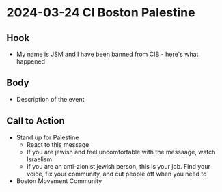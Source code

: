 # 2024-03-24 CI Boston Palestine 

## Hook
- My name is JSM and I have been banned from CIB - here's what happened

## Body
- Description of the event

## Call to Action
- Stand up for Palestine
  - React to this message
  - If you are jewish and feel uncomfortable with the messaage, watch Israelism
  - If you are an anti-zionist jewish person, this is your job. Find your voice, fix your community, and cut people off when you need to
- Boston Movement Community